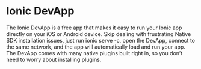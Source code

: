 # Ionic DevApp

The Ionic DevApp is a free app that makes it easy to run your Ionic app directly on your iOS or Android device.
Skip dealing with frustrating Native SDK installation issues, just run ionic serve -c, open the DevApp, connect to the same network, and the app will automatically load and run your app.
The DevApp comes with many native plugins built right in, so you don’t need to worry about installing plugins.